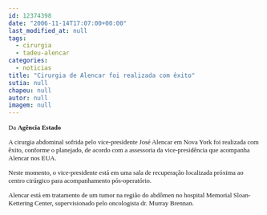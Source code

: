 ```yaml
---
id: 12374398
date: "2006-11-14T17:07:00+00:00"
last_modified_at: null
tags:
  - cirurgia
  - tadeu-alencar
categories:
  - noticias
title: "Cirurgia de Alencar foi realizada com êxito"
sutia: null
chapeu: null
autor: null
imagem: null
---
```

<p><FONT face=Verdana><FONT size=2></p>
<p><P>Da <STRONG>Agência Estado</STRONG></P></p>
<p><P>A cirurgia abdominal sofrida pelo vice-presidente José Alencar em Nova York foi realizada com êxito, conforme o planejado, de acordo com a assessoria da vice-presidência que acompanha Alencar nos EUA. </P></p>
<p><P>Neste momento, o vice-presidente está em uma sala de recuperação localizada próxima ao centro cirúrgico para acompanhamento pós-operatório. </P></p>
<p><P>Alencar está em tratamento de um tumor na região do abdômen no hospital Memorial Sloan-Kettering Center, supervisionado pelo oncologista dr. Murray Brennan.</P></FONT></FONT> </p>
